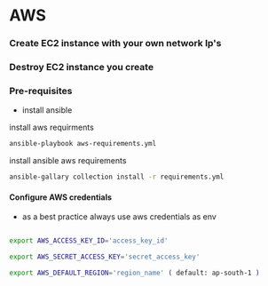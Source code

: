# AWS 
### Create EC2 instance with your own network Ip's
### Destroy EC2 instance you create

### Pre-requisites

- install ansible

install aws requirments

```sh
ansible-playbook aws-requirements.yml
```


install ansible aws requirements
```sh
ansible-gallary collection install -r requirements.yml
```

#### Configure AWS credentials
- as a best practice always use aws credentials as env

```sh

export AWS_ACCESS_KEY_ID='access_key_id'

export AWS_SECRET_ACCESS_KEY='secret_access_key'

export AWS_DEFAULT_REGION='region_name' ( default: ap-south-1 )


```

